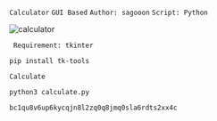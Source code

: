 ``` Calculator ``` ```GUI Based``` ``` Author: sagooon ``` ```Script: Python```

![calculator](https://user-images.githubusercontent.com/74248485/126494856-5e33bf97-5be6-456a-a66f-814345ae9ed1.png)

``` Requirement: tkinter```   
```
pip install tk-tools
```

``` Calculate ```
```
python3 calculate.py
```



```
bc1qu8v6up6kycqjn8l2zq0q8jmq0sla6rdts2xx4c
```


